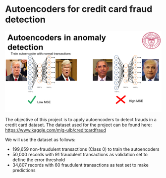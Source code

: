 # Autoencoders for credit card fraud detection

![picture](https://github.com/prodillo/Autoencoders_fraud_detection/blob/master/presentation/image1.PNG)

The objective of this project is to apply autoencoders to detect frauds in a credit card dataset. The dataset used for the project can be found here: https://www.kaggle.com/mlg-ulb/creditcardfraud

We will use the dataset as follows:

- 199,659 non-fraudulent transactions (Class 0) to train the autoencoders
- 50,000 records with 91 fraudulent transactions as validation set to define the error threshold
- 34,807 records with 60 fraudulent transactions as test set to make predictions
